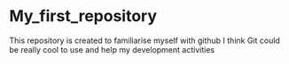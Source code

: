 # My_first_repository
This repository is created to familiarise myself with github
I think Git could be really cool to use and help my development activities
